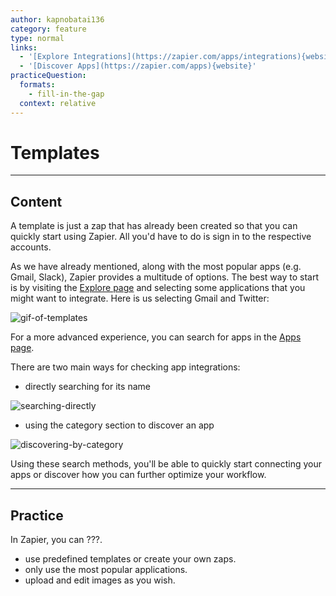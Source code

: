 ```yaml
---
author: kapnobatai136
category: feature
type: normal
links:
  - '[Explore Integrations](https://zapier.com/apps/integrations){website}'
  - '[Discover Apps](https://zapier.com/apps){website}'
practiceQuestion:
  formats:
    - fill-in-the-gap
  context: relative
---
```


# Templates


---

## Content

A template is just a zap that has already been created so that you can quickly start using Zapier. All you'd have to do is sign in to the respective accounts.

As we have already mentioned, along with the most popular apps (e.g. Gmail, Slack), Zapier provides a multitude of options. The best way to start is by visiting the [Explore page](https://zapier.com/apps/integrations) and selecting some applications that you might want to integrate. Here is us selecting Gmail and Twitter:

![gif-of-templates](https://img.enkipro.com/b7d89356a77f72097900aa215f22b02e.gif)

For a more advanced experience, you can search for apps in the [Apps page](https://zapier.com/apps).

There are two main ways for checking app integrations:

- directly searching for its name

![searching-directly](https://img.enkipro.com/5fadfa427b44901a352514ee4b6e5f6c.png)

- using the category section to discover an app

![discovering-by-category](https://img.enkipro.com/87c3f9b1b7c3a9c5b3e5488629d38253.png)

Using these search methods, you'll be able to quickly start connecting your apps or discover how you can further optimize your workflow.


---

## Practice

In Zapier, you can ???.

- use predefined templates or create your own zaps.
- only use the most popular applications.
- upload and edit images as you wish.
